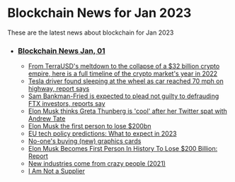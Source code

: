 # Blockchain News for Jan 2023
These are the latest news about blockchain for Jan 2023
- ### [Blockchain News Jan, 01](./01)
    - [From TerraUSD's meltdown to the collapse of a $32 billion crypto empire, here is a full timeline of the crypto market's year in 2022](https://markets.businessinsider.com/news/currencies/crypto-markets-recap-terrausd-meltdown-ftx-collapse-sam-bankman-fried-2022-12) 
    - [Tesla driver found sleeping at the wheel as car reached 70 mph on highway, report says](https://www.businessinsider.com/tesla-driver-asleep-wheel-car-reached-70-mph-autopilot-times-2022-12) 
    - [Sam Bankman-Fried is expected to plead not guilty to defrauding FTX investors, reports say](https://www.businessinsider.com/sam-bankman-fried-likely-plead-not-guilty-ftx-fraud-reports-2022-12) 
    - [Elon Musk thinks Greta Thunberg is 'cool' after her Twitter spat with Andrew Tate](https://www.businessinsider.com/elon-musk-thinks-greta-thunberg-cool-twitter-spat-andrew-tate-2022-12) 
    - [Elon Musk the first person to lose $200bn](https://boingboing.net/2022/12/31/elon-musk-the-first-person-to-lose-200bn.html) 
    - [EU tech policy predictions: What to expect in 2023](https://thenextweb.com/news/eu-tech-policy-predictions-2023) 
    - [No-one's buying (new) graphics cards](https://boingboing.net/2022/12/31/no-ones-buying-new-graphics-cards.html) 
    - [Elon Musk Becomes First Person In History To Lose $200 Billion: Report](https://www.huffpost.com/entry/elon-musk-loses-200-billion-dollars-net-worth-record-bloomberg_n_63b0984ae4b0d6f0b9f43ccd) 
    - [New industries come from crazy people (2021)](https://www.palladiummag.com/2021/02/02/new-industries-come-from-crazy-people/) 
    - [I Am Not a Supplier](https://softwaremaxims.com/blog/Not-A-Supplier) 
